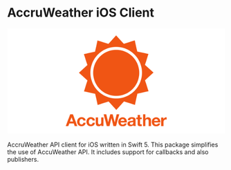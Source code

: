 # AccruWeather iOS Client

<img src="Accuweather-Onboarding-Logo.png">

AccruWeather API client for iOS written in Swift 5. This package simplifies the use of AccuWeather API. 
It includes support for callbacks and also publishers.
